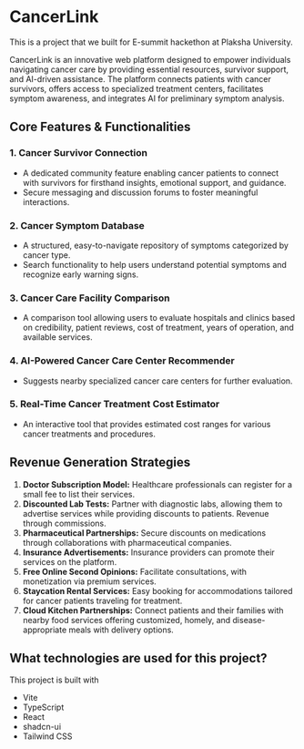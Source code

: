 # CancerLink

This is a project that we built for E-summit hackethon at Plaksha University.

CancerLink is an innovative web platform designed to empower individuals navigating cancer care by providing essential resources, survivor support, and AI-driven assistance. The platform connects patients with cancer survivors, offers access to specialized treatment centers, facilitates symptom awareness, and integrates AI for preliminary symptom analysis.

## Core Features & Functionalities

### **1. Cancer Survivor Connection**

- A dedicated community feature enabling cancer patients to connect with survivors for firsthand insights, emotional support, and guidance.
- Secure messaging and discussion forums to foster meaningful interactions.

### **2. Cancer Symptom Database**

- A structured, easy-to-navigate repository of symptoms categorized by cancer type.
- Search functionality to help users understand potential symptoms and recognize early warning signs.

### **3. Cancer Care Facility Comparison**

- A comparison tool allowing users to evaluate hospitals and clinics based on credibility, patient reviews, cost of treatment, years of operation, and available services.

### **4. AI-Powered Cancer Care Center Recommender**

- Suggests nearby specialized cancer care centers for further evaluation.

### **5. Real-Time Cancer Treatment Cost Estimator**

- An interactive tool that provides estimated cost ranges for various cancer treatments and procedures.

## **Revenue Generation Strategies**

1. **Doctor Subscription Model:** Healthcare professionals can register for a small fee to list their services.
2. **Discounted Lab Tests:** Partner with diagnostic labs, allowing them to advertise services while providing discounts to patients. Revenue through commissions.
3. **Pharmaceutical Partnerships:** Secure discounts on medications through collaborations with pharmaceutical companies.
4. **Insurance Advertisements:** Insurance providers can promote their services on the platform.
5. **Free Online Second Opinions:** Facilitate consultations, with monetization via premium services.
6. **Staycation Rental Services:** Easy booking for accommodations tailored for cancer patients traveling for treatment.
7. **Cloud Kitchen Partnerships:** Connect patients and their families with nearby food services offering customized, homely, and disease-appropriate meals with delivery options.

## What technologies are used for this project?

This project is built with

- Vite
- TypeScript
- React
- shadcn-ui
- Tailwind CSS
